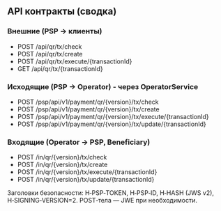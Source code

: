 ## API контракты (сводка)

### Внешние (PSP → клиенты)
- POST /api/qr/tx/check
- POST /api/qr/tx/create
- POST /api/qr/tx/execute/{transactionId}
- GET  /api/qr/tx/{transactionId}

### Исходящие (PSP → Operator) - через OperatorService
- POST /psp/api/v1/payment/qr/{version}/tx/check
- POST /psp/api/v1/payment/qr/{version}/tx/create  
- POST /psp/api/v1/payment/qr/{version}/tx/execute/{transactionId}
- POST /psp/api/v1/payment/qr/{version}/tx/update/{transactionId}

### Входящие (Operator → PSP, Beneficiary)
- POST /in/qr/{version}/tx/check
- POST /in/qr/{version}/tx/create
- POST /in/qr/{version}/tx/execute/{transactionId}
- POST /in/qr/{version}/tx/update/{transactionId}

Заголовки безопасности: H‑PSP‑TOKEN, H‑PSP‑ID, H‑HASH (JWS v2), H‑SIGNING‑VERSION=2. POST‑тела — JWE при необходимости.


